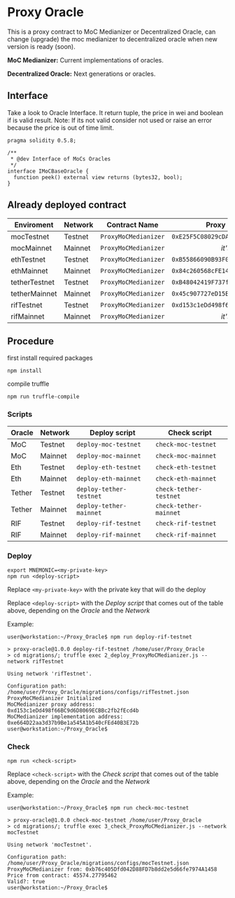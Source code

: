 # Proxy Oracle

This is a proxy contract to MoC Medianizer or Decentralized Oracle, can change (upgrade) the moc medianizer to decentralized oracle
when new version is ready (soon).

**MoC Medianizer:** Current implementations of oracles.

**Decentralized Oracle:** Next generations or oracles.


## Interface

Take a look to Oracle Interface. It return tuple, the price in wei and boolean if is valid result.
Note: If its not valid consider not used or raise an error because the price is out of time limit.

```
pragma solidity 0.5.8;

/**
 * @dev Interface of MoCs Oracles
 */
interface IMoCBaseOracle {
  function peek() external view returns (bytes32, bool);
}
```

## Already deployed contract

| Enviroment    | Network | Contract Name        | Proxy Contract Address                       | Implementation Contract Address              |
| ------------- | ------- | :------------------: | :------------------------------------------: | :------------------------------------------: |
| mocTestnet    | Testnet | `ProxyMoCMedianizer` | `0xE25F5C08029cDAA3F86e782D79aC3B4578bFaa64` | `0x5604d381E745907Ca0fd50d952B1e88C5B7Ab8DC` |
| mocMainnet    | Mainnet | `ProxyMoCMedianizer` | *it's still pending*                         | *it's still pending*                         |
| ethTestnet    | Testnet | `ProxyMoCMedianizer` | `0xB55866090B93F00a9d7C725D906ea55dBDA3e8D7` | `0x8e2fea7a925f5F7aF7006e351289Fcd0135B1d76` |
| ethMainnet    | Mainnet | `ProxyMoCMedianizer` | `0x84c260568cFE148dBcFb4C8cc62C4e0b6d998F91` | `0xbCb80B5551e56B7241275211068d3f56615E4590` |
| tetherTestnet | Testnet | `ProxyMoCMedianizer` | `0xB48042419F737f831E93605048B85D1964822269` | `0xEF8e441B577B4e797F485AE684Eb5D5106Cc55Ad` |
| tetherMainnet | Mainnet | `ProxyMoCMedianizer` | `0x45c907727eD15Bd901560Ff439293E6b89de877e` | `0xc78599497c42245627C69cc7CBb27F95Bb2B9646` |
| rifTestnet    | Testnet | `ProxyMoCMedianizer` | `0xd153c1eDd498f66BC9d6D8069ECBBc2fb2fEcd4b` | `0xe664D22aa3d37b9Be1a545A1b540cFEd40B3E72b` |
| rifMainnet    | Mainnet | `ProxyMoCMedianizer` | *it's still pending*                         | *it's still pending*                         |

## Procedure 

first install required packages

```
npm install
```

compile truffle

```
npm run truffle-compile
```

### Scripts

| Oracle | Network | Deploy script           | Check script           |
| ------ | ------- | ----------------------- | ---------------------- |
| MoC    | Testnet | `deploy-moc-testnet`    | `check-moc-testnet`    |
| MoC    | Mainnet | `deploy-moc-mainnet`    | `check-moc-mainnet`    |
| Eth    | Testnet | `deploy-eth-testnet`    | `check-eth-testnet`    |
| Eth    | Mainnet | `deploy-eth-mainnet`    | `check-eth-mainnet`    |
| Tether | Testnet | `deploy-tether-testnet` | `check-tether-testnet` |
| Tether | Mainnet | `deploy-tether-mainnet` | `check-tether-mainnet` |
| RIF    | Testnet | `deploy-rif-testnet`    | `check-rif-testnet`    |
| RIF    | Mainnet | `deploy-rif-mainnet`    | `check-rif-mainnet`    |

### Deploy

```
export MNEMONIC=<my-private-key>
npm run <deploy-script>
```

Replace `<my-private-key>` with the private key that will do the deploy

Replace `<deploy-script>` with the *Deploy script* that comes out of the table above, depending on the *Oracle* and the *Network*

Example:

```
user@workstation:~/Proxy_Oracle$ npm run deploy-rif-testnet

> proxy-oracle@1.0.0 deploy-rif-testnet /home/user/Proxy_Oracle
> cd migrations/; truffle exec 2_deploy_ProxyMoCMedianizer.js --network rifTestnet

Using network 'rifTestnet'.

Configuration path:  /home/user/Proxy_Oracle/migrations/configs/rifTestnet.json
ProxyMoCMedianizer Initialized
MoCMedianizer proxy address:  0xd153c1eDd498f66BC9d6D8069ECBBc2fb2fEcd4b
MoCMedianizer implementation address:  0xe664D22aa3d37b9Be1a545A1b540cFEd40B3E72b
user@workstation:~/Proxy_Oracle$
```

### Check

```
npm run <check-script>
```

Replace `<check-script>` with the *Check script* that comes out of the table above, depending on the *Oracle* and the *Network*

Example:

```
user@workstation:~/Proxy_Oracle$ npm run check-moc-testnet

> proxy-oracle@1.0.0 check-moc-testnet /home/user/Proxy_Oracle
> cd migrations/; truffle exec 3_check_ProxyMoCMedianizer.js --network mocTestnet

Using network 'mocTestnet'.

Configuration path:  /home/user/Proxy_Oracle/migrations/configs/mocTestnet.json
ProxyMoCMedianizer from: 0xb76c405Dfd042D88FD7b8dd2e5d66fe7974A1458
Price from contract: 45574.27795462
Valid?: true
user@workstation:~/Proxy_Oracle$
```
